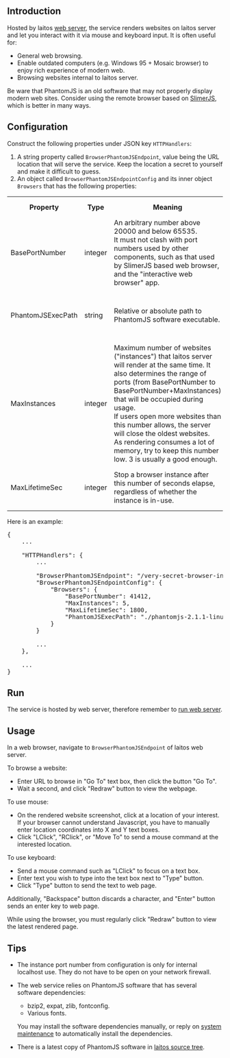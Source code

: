 ## Introduction
Hosted by laitos [web server](https://github.com/HouzuoGuo/laitos/wiki/%5BDaemon%5D-web-server), the service renders websites
on laitos server and let you interact with it via mouse and keyboard input. It is often useful for:
- General web browsing.
- Enable outdated computers (e.g. Windows 95 + Mosaic browser) to enjoy rich experience of modern web.
- Browsing websites internal to laitos server.

Be ware that PhantomJS is an old software that may not properly display modern web sites. Consider using the remote browser
based on [SlimerJS](https://github.com/HouzuoGuo/laitos/wiki/%5BWeb-service%5D-web-browser-on-a-page-(SlimerJS)), which
is better in many ways.

## Configuration
Construct the following properties under JSON key `HTTPHandlers`:
1. A string property called `BrowserPhantomJSEndpoint`, value being the URL location that will serve the service. Keep the
   location a secret to yourself and make it difficult to guess.
2. An object called `BrowserPhantomJSEndpointConfig` and its inner object `Browsers` that has the following properties:
<table>
<tr>
    <th>Property</th>
    <th>Type</th>
    <th>Meaning</th>
    <th>Default value</th>
</tr>
<tr>
    <td>BasePortNumber</td>
    <td>integer</td>
    <td>
        An arbitrary number above 20000 and below 65535.
        <br/>
        It must not clash with port numbers used by other components, such as that used by SlimerJS based web browser, and
        the "interactive web browser" app.
    </td>
    <td>(This is a mandatory property without a default value)
</tr>
<tr>
    <td>PhantomJSExecPath</td>
    <td>string</td>
    <td>Relative or absolute path to PhantomJS software executable.</td>
    <td>(This is a mandatory property without a default value)</td>  
</tr>
<tr>
    <td>MaxInstances</td>
    <td>integer</td>
    <td>
        Maximum number of websites ("instances") that laitos server will render at the same time. It also determines the
        range of ports (from BasePortNumber to BasePortNumber+MaxInstances) that will be occupied during usage.
        <br/>
        If users open more websites than this number allows, the server will close the oldest websites.
        <br/>
        As rendering consumes a lot of memory, try to keep this number low. 3 is usually a good enough.
    </td>
    <td>5 - good enough for one user</td>
</tr>
<tr>
    <td>MaxLifetimeSec</td>
    <td>integer</td>
    <td>Stop a browser instance after this number of seconds elapse, regardless of whether the instance is in-use.</td>
    <td>1800 - good enough for most case</td>
</tr>
</table>

Here is an example:
<pre>
{
    ...

    "HTTPHandlers": {
        ...

        "BrowserPhantomJSEndpoint": "/very-secret-browser-in-browser",
        "BrowserPhantomJSEndpointConfig": {
            "Browsers": {
                "BasePortNumber": 41412,
                "MaxInstances": 5,
                "MaxLifetimeSec": 1800,
                "PhantomJSExecPath": "./phantomjs-2.1.1-linux-x86_64"
            }
        }

        ...
    },

    ...
}
</pre>

## Run
The service is hosted by web server, therefore remember to [run web server](https://github.com/HouzuoGuo/laitos/wiki/%5BDaemon%5D-web-server#run).

## Usage
In a web browser, navigate to `BrowserPhantomJSEndpoint` of laitos web server.

To browse a website:
- Enter URL to browse in "Go To" text box, then click the button "Go To".
- Wait a second, and click "Redraw" button to view the webpage.

To use mouse:
- On the rendered website screenshot, click at a location of your interest. If your browser cannot understand
  Javascript, you have to manually enter location coordinates into X and Y text boxes.
- Click "LClick", "RClick", or "Move To" to send a mouse command at the interested location.

To use keyboard:
- Send a mouse command such as "LClick" to focus on a text box.
- Enter text you wish to type into the text box next to "Type" button.
- Click "Type" button to send the text to web page.

Additionally, "Backspace" button discards a character, and "Enter" button sends an enter key to web page.

While using the browser, you must regularly click "Redraw" button to view the latest rendered page.

## Tips
- The instance port number from configuration is only for internal localhost use. They do not have to be open on your
  network firewall.
- The web service relies on PhantomJS software that has several software dependencies:
  * bzip2, expat, zlib, fontconfig.
  * Various fonts.

  You may install the software dependencies manually, or reply on [system maintenance](https://github.com/HouzuoGuo/laitos/wiki/%5BDaemon%5D-system-maintenance)
to automatically install the dependencies.
- There is a latest copy of PhantomJS software in [laitos source tree](https://github.com/HouzuoGuo/laitos/blob/master/extra/linux/phantomjs-2.1.1-x86_64).
